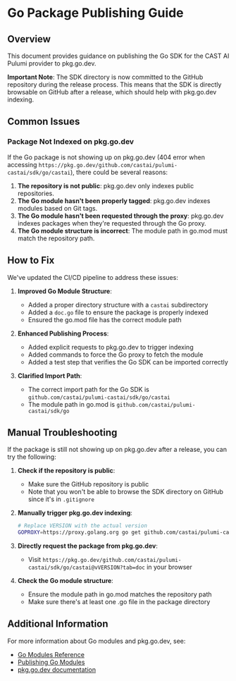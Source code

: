 # Go Package Publishing Guide

## Overview

This document provides guidance on publishing the Go SDK for the CAST AI Pulumi provider to pkg.go.dev.

**Important Note**: The SDK directory is now committed to the GitHub repository during the release process. This means that the SDK is directly browsable on GitHub after a release, which should help with pkg.go.dev indexing.

## Common Issues

### Package Not Indexed on pkg.go.dev

If the Go package is not showing up on pkg.go.dev (404 error when accessing `https://pkg.go.dev/github.com/castai/pulumi-castai/sdk/go/castai`), there could be several reasons:

1. **The repository is not public**: pkg.go.dev only indexes public repositories.
2. **The Go module hasn't been properly tagged**: pkg.go.dev indexes modules based on Git tags.
3. **The Go module hasn't been requested through the proxy**: pkg.go.dev indexes packages when they're requested through the Go proxy.
4. **The Go module structure is incorrect**: The module path in go.mod must match the repository path.

## How to Fix

We've updated the CI/CD pipeline to address these issues:

1. **Improved Go Module Structure**:
   - Added a proper directory structure with a `castai` subdirectory
   - Added a `doc.go` file to ensure the package is properly indexed
   - Ensured the go.mod file has the correct module path

2. **Enhanced Publishing Process**:
   - Added explicit requests to pkg.go.dev to trigger indexing
   - Added commands to force the Go proxy to fetch the module
   - Added a test step that verifies the Go SDK can be imported correctly

3. **Clarified Import Path**:
   - The correct import path for the Go SDK is `github.com/castai/pulumi-castai/sdk/go/castai`
   - The module path in go.mod is `github.com/castai/pulumi-castai/sdk/go`

## Manual Troubleshooting

If the package is still not showing up on pkg.go.dev after a release, you can try the following:

1. **Check if the repository is public**:
   - Make sure the GitHub repository is public
   - Note that you won't be able to browse the SDK directory on GitHub since it's in `.gitignore`

2. **Manually trigger pkg.go.dev indexing**:
   ```bash
   # Replace VERSION with the actual version
   GOPROXY=https://proxy.golang.org go get github.com/castai/pulumi-castai/sdk/go/castai@vVERSION
   ```

3. **Directly request the package from pkg.go.dev**:
   - Visit `https://pkg.go.dev/github.com/castai/pulumi-castai/sdk/go/castai@vVERSION?tab=doc` in your browser

4. **Check the Go module structure**:
   - Ensure the module path in go.mod matches the repository path
   - Make sure there's at least one .go file in the package directory

## Additional Information

For more information about Go modules and pkg.go.dev, see:
- [Go Modules Reference](https://golang.org/ref/mod)
- [Publishing Go Modules](https://golang.org/doc/modules/publishing)
- [pkg.go.dev documentation](https://pkg.go.dev/about)
